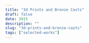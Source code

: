 ```yaml
---
title: "3d Prints and Bronze Casts"
draft: false
date: 2015
description: ""
slug: "3d-prints-and-bronze-casts"
tags: ["selected-works"]
---
```


